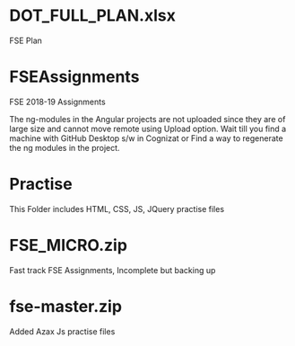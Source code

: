 # DOT_FULL_PLAN.xlsx
FSE Plan

# FSEAssignments
FSE 2018-19 Assignments

The ng-modules in the Angular projects are not uploaded since they are of large size and cannot move remote using Upload option. Wait till you find a machine with GitHub Desktop s/w in Cognizat or Find a way to regenerate the ng modules in the project.

# Practise 
This Folder includes HTML, CSS, JS, JQuery practise files

# FSE_MICRO.zip
Fast track FSE Assignments, Incomplete but backing up

# fse-master.zip
Added Azax Js practise files
